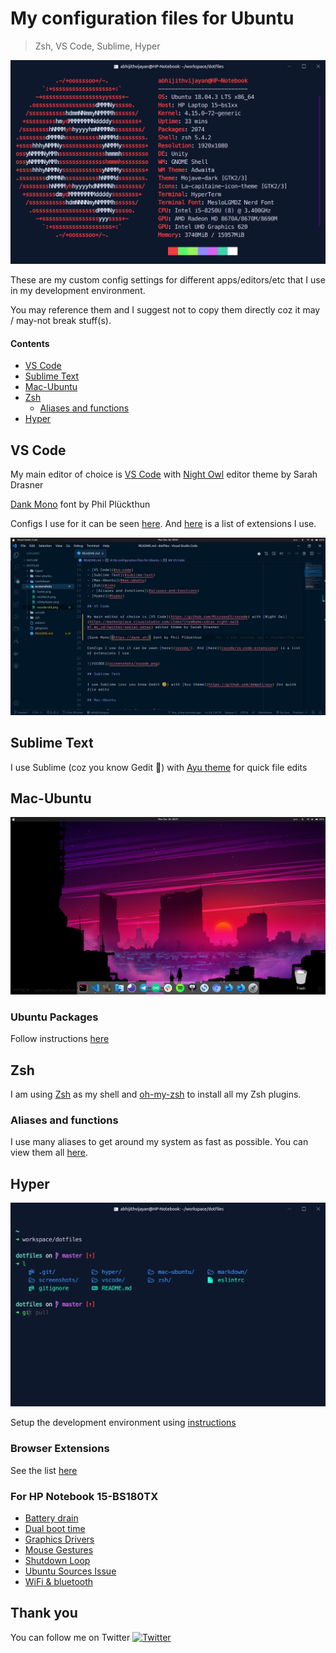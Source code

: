 # My configuration files for Ubuntu

> Zsh, VS Code, Sublime, Hyper

![system-info](screenshots/neofetch.png)

These are my custom config settings for different apps/editors/etc that I use in my development environment.

You may reference them and I suggest not to copy them directly coz it may / may-not break stuff(s).

#### Contents

- [VS Code](#vs-code)
- [Sublime Text](#sublime-text)
- [Mac-Ubuntu](#mac-ubuntu)
- [Zsh](#zsh)
  - [Aliases and functions](#aliases-and-functions)
- [Hyper](#hyper)

## VS Code

My main editor of choice is [VS Code](https://github.com/Microsoft/vscode) with [Night Owl](https://marketplace.visualstudio.com/items?itemName=sdras.night-owl&WT.mc_id=twitter-social-sdras) editor theme by Sarah Drasner

[Dank Mono](https://dank.sh/) font by Phil Plückthun

Configs I use for it can be seen [here](vscode/). And [here](vscode/vs-code-extensions) is a list of extensions I use.

![VSCODE](screenshots/vscode.png)

## Sublime Text

I use Sublime (coz you know Gedit 🤣) with [Ayu theme](https://github.com/dempfi/ayu) for quick file edits

## Mac-Ubuntu

<img src="screenshots/desktop.png" />

### Ubuntu Packages

Follow instructions [here](docs/installUbuntuPackages.md)

## Zsh

I am using [Zsh](http://www.zsh.org) as my shell and [oh-my-zsh](https://github.com/robbyrussell/oh-my-zsh) to install all my Zsh plugins.

### Aliases and functions

I use many aliases to get around my system as fast as possible. You can view them all [here](zsh/alias.zsh).

## Hyper

![Hyper](screenshots/hyper.png)

Setup the development environment using [instructions](docs/customizeDevEnv.md)

### Browser Extensions

See the list [here](docs/browser-extensions-i-use.md)

### For HP Notebook 15-BS180TX

- [Battery drain](docs/fixBatteryDrain.md)
- [Dual boot time](docs/fixDualBootTime.md)
- [Graphics Drivers](docs/fixGraphicsDrivers.md)
- [Mouse Gestures](docs/fixMouseGestures.md)
- [Shutdown Loop](docs/fixShutdownLoop.md)
- [Ubuntu Sources Issue](docs/fixUbuntuSources.md)
- [WiFi & bluetooth](docs/fixWifiAndBluetooth.md)

## Thank you

You can follow me on Twitter [![Twitter](http://bit.ly/2OYInBC)](https://twitter.com/_abhijithv)
